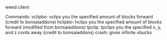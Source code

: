 weed client

Commands:
vclipbo: vclips you the specified amount of blocks forward (credit to bonsaiaddons)
hclipbo: hclips you the specified amount of blocks forward (modified from bonsaiaddons)
tpclip: tpclips you the specified x, y, and z cords away (credit to bonsaiaddons)
crash: gives infinite vbucks